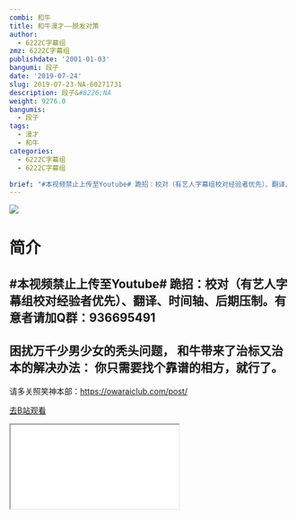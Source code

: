 ```yaml
---
combi: 和牛
title: 和牛漫才——脱发对策
author:
  - 6222C字幕组
zmz: 6222C字幕组
publishdate: '2001-01-03'
bangumi: 段子
date: '2019-07-24'
slug: 2019-07-23-NA-60271731
description: 段子&#8226;NA
weight: 9276.0
bangumis:
  - 段子
tags:
  - 漫才
  - 和牛
categories:
  - 6222C字幕组
  - 6222C字幕组

brief: "#本视频禁止上传至Youtube# 跪招：校对（有艺人字幕组校对经验者优先）、翻译、时间轴、后期压制。有意者请加Q群：936695491 ------------------------------------- 困扰万千少男少女的秃头问题， 和牛带来了治标又治本的解决办法： 你只需要找个靠谱的相方，就行了。 ------------------------------------- 请多关照笑神本部：https://owaraiclub.com/post/"
---
```

![](https://raw.githubusercontent.com/tcgriffith/owaraisite/master/static/tmpimg/9225a7e594d59e760771deae597de8b95ab02da9.jpg.480.jpg)
# 简介  
#本视频禁止上传至Youtube#
跪招：校对（有艺人字幕组校对经验者优先）、翻译、时间轴、后期压制。有意者请加Q群：936695491
-------------------------------------
困扰万千少男少女的秃头问题，
和牛带来了治标又治本的解决办法：
你只需要找个靠谱的相方，就行了。
-------------------------------------
请多关照笑神本部：https://owaraiclub.com/post/  

[去B站观看](https://www.bilibili.com/video/av60271731/)
<div class ="resp-container"><iframe class="testiframe" src="//player.bilibili.com/player.html?aid=60271731"", scrolling="no", allowfullscreen="true" > </iframe></div> 
